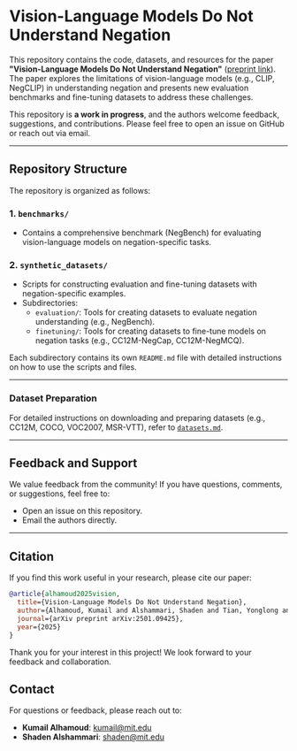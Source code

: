 # Vision-Language Models Do Not Understand Negation

This repository contains the code, datasets, and resources for the paper **"Vision-Language Models Do Not Understand Negation"** ([preprint link](https://arxiv.org/abs/2501.09425)). The paper explores the limitations of vision-language models (e.g., CLIP, NegCLIP) in understanding negation and presents new evaluation benchmarks and fine-tuning datasets to address these challenges.

This repository is **a work in progress**, and the authors welcome feedback, suggestions, and contributions. Please feel free to open an issue on GitHub or reach out via email.

---

## Repository Structure

The repository is organized as follows:

### 1. `benchmarks/`
- Contains a comprehensive benchmark (NegBench) for evaluating vision-language models on negation-specific tasks.

### 2. `synthetic_datasets/`
- Scripts for constructing evaluation and fine-tuning datasets with negation-specific examples.
- Subdirectories:
  - `evaluation/`: Tools for creating datasets to evaluate negation understanding (e.g., NegBench).
  - `finetuning/`: Tools for creating datasets to fine-tune models on negation tasks (e.g., CC12M-NegCap, CC12M-NegMCQ).

Each subdirectory contains its own `README.md` file with detailed instructions on how to use the scripts and files.

---

### Dataset Preparation
For detailed instructions on downloading and preparing datasets (e.g., CC12M, COCO, VOC2007, MSR-VTT), refer to [`datasets.md`](datasets.md).

---

## Feedback and Support
We value feedback from the community! If you have questions, comments, or suggestions, feel free to:
- Open an issue on this repository.
- Email the authors directly.

---

## Citation
If you find this work useful in your research, please cite our paper:

```bibtex
@article{alhamoud2025vision,
  title={Vision-Language Models Do Not Understand Negation},
  author={Alhamoud, Kumail and Alshammari, Shaden and Tian, Yonglong and Li, Guohao and Torr, Philip and Kim, Yoon and Ghassemi, Marzyeh},
  journal={arXiv preprint arXiv:2501.09425},
  year={2025}
}
```

Thank you for your interest in this project! We look forward to your feedback and collaboration.

## Contact

For questions or feedback, please reach out to:

- **Kumail Alhamoud**: [kumail@mit.edu](mailto:kumail@mit.edu)
- **Shaden Alshammari**: [shaden@mit.edu](mailto:shaden@mit.edu)
